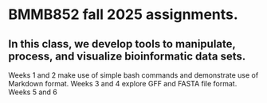 # BMMB852 fall 2025 assignments. 
## In this class, we develop tools to manipulate, process, and visualize bioinformatic data sets. 
Weeks 1 and 2 make use of simple bash commands and demonstrate use of Markdown format.
Weeks 3 and 4 explore GFF and FASTA file format.
Weeks 5 and 6 
